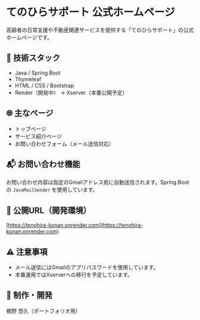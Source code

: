 # てのひらサポート 公式ホームページ

高齢者の日常支援や不動産関連サービスを提供する「てのひらサポート」の公式ホームページです。

## 🔧 技術スタック

- Java / Spring Boot
- Thymeleaf
- HTML / CSS / Bootstrap
- Render（開発中） → Xserver（本番公開予定）

## 🌐 主なページ

- トップページ
- サービス紹介ページ
- お問い合わせフォーム（メール送信対応）

## 📬 お問い合わせ機能

お問い合わせ内容は指定のGmailアドレス宛に自動送信されます。Spring Bootの `JavaMailSender` を使用しています。

## 🚀 公開URL（開発環境）

[https://tenohira-konan.onrender.com](https://tenohira-konan.onrender.com)

## ⚠️ 注意事項

- メール送信にはGmailのアプリパスワードを使用しています。
- 本番運用ではXserverへの移行を予定しています。

## 👤 制作・開発

梶野 悠久（ポートフォリオ用）
